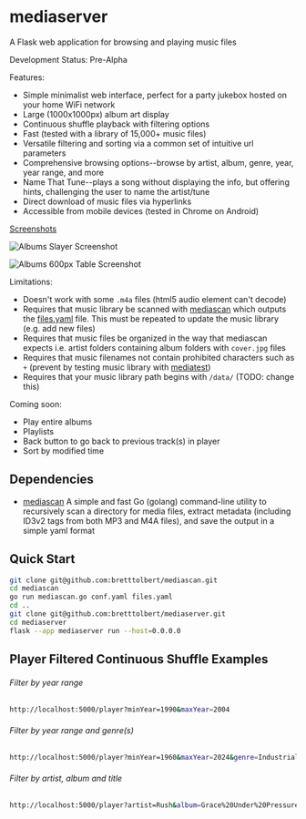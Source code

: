 # mediaserver

A Flask web application for browsing and playing music files

Development Status: Pre-Alpha

Features:
- Simple minimalist web interface, perfect for a party jukebox hosted on your home WiFi network
- Large (1000x1000px) album art display
- Continuous shuffle playback with filtering options
- Fast (tested with a library of 15,000+ music files)
- Versatile filtering and sorting via a common set of intuitive url parameters
- Comprehensive browsing options--browse by artist, album, genre, year, year range, and more
- Name That Tune--plays a song without displaying the info, but offering hints, challenging the user to name the artist/tune
- Direct download of music files via hyperlinks
- Accessible from mobile devices (tested in Chrome on Android)

[Screenshots](./screenshots/)

![Albums Slayer Screenshot](./screenshots/Albums-Slayer.png)

![Albums 600px Table Screenshot](./screenshots/Albums-600px-table.png)

Limitations:
- Doesn't work with some `.m4a` files (html5 audio element can't decode)
- Requires that music library be scanned with [mediascan](https://github.com/bretttolbert/mediascan) which outputs the [files.yaml](https://github.com/bretttolbert/mediascan/blob/main/files.yaml) file. This must be repeated to update the music library (e.g. add new files)
- Requires that music files be organized in the way that mediascan expects i.e. artist folders containing album folders with `cover.jpg` files
- Requires that music filenames not contain prohibited characters such as `+` (prevent by testing music library with [mediatest](https://github.com/bretttolbert/mediatest))
- Requires that your music library path begins with `/data/` (TODO: change this)

Coming soon:
- Play entire albums
- Playlists
- Back button to go back to previous track(s) in player
- Sort by modified time

## Dependencies

- [mediascan](https://github.com/bretttolbert/mediascan) A simple and fast Go (golang) command-line utility to recursively scan a directory for media files, extract metadata (including ID3v2 tags from both MP3 and M4A files), and save the output in a simple yaml format 

## Quick Start

```bash
git clone git@github.com:bretttolbert/mediascan.git
cd mediascan
go run mediascan.go conf.yaml files.yaml
cd ..
git clone git@github.com:bretttolbert/mediaserver.git
cd mediaserver
flask --app mediaserver run --host=0.0.0.0
```

## Player Filtered Continuous Shuffle Examples

###### Filter by year range

```bash
http://localhost:5000/player?minYear=1990&maxYear=2004
```

###### Filter by year range and genre(s)

```bash
http://localhost:5000/player?minYear=1960&maxYear=2024&genre=Industrial+Metal&genre=Punk&genre=Punk+Rock&genre=Heavy+Metal&genre=Hip+Hop&genre=Urbano&genre=Thrash+Metal&genre=Nu+Metal&genre=Rock+en+español&genre=Funk+Metal&genre=Hip-Hop+français
```

###### Filter by artist, album and title

```bash
http://localhost:5000/player?artist=Rush&album=Grace%20Under%20Pressure&title=The%20Body%20Electric
```
